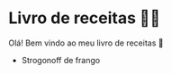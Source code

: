 # Livro de receitas :man_cook:	

Olá! Bem vindo ao meu livro de receitas :wave:

- Strogonoff de frango

